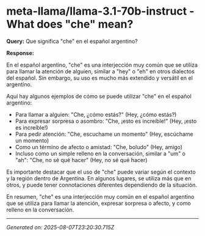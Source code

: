 # meta-llama/llama-3.1-70b-instruct - What does "che" mean?

**Query:** Que significa "che" en el español argentino?



**Response:**

En el español argentino, "che" es una interjección muy común que se utiliza para llamar la atención de alguien, similar a "hey" o "eh" en otros dialectos del español. Sin embargo, su uso es mucho más extendido y versátil en el argentino.

Aquí hay algunos ejemplos de cómo se puede utilizar "che" en el español argentino:

* Para llamar a alguien: "Che, ¿cómo estás?" (Hey, ¿cómo estás?)
* Para expresar sorpresa o asombro: "Che, ¡esto es increíble!" (Hey, ¡esto es increíble!)
* Para pedir atención: "Che, escuchame un momento" (Hey, escúchame un momento)
* Como un término de afecto o amistad: "Che, boludo" (Hey, amigo)
* Incluso como un simple relleno en la conversación, similar a "um" o "ah": "Che, no sé qué hacer" (Hey, no sé qué hacer)

Es importante destacar que el uso de "che" puede variar según el contexto y la región dentro de Argentina. En algunos lugares, se utiliza más que en otros, y puede tener connotaciones diferentes dependiendo de la situación.

En resumen, "che" es una interjección muy común en el español argentino que se utiliza para llamar la atención, expresar sorpresa o afecto, y como relleno en la conversación.

---
*Generated on: 2025-08-07T23:20:30.715Z*
